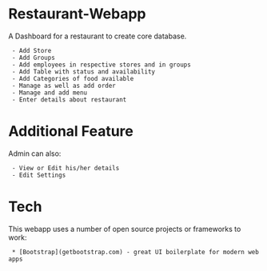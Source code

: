 # Restaurant-Webapp

A Dashboard for a restaurant to create core database.

     - Add Store
     - Add Groups
     - Add employees in respective stores and in groups
     - Add Table with status and availability
     - Add Categories of food available
     - Manage as well as add order
     - Manage and add menu
     - Enter details about restaurant
     
# Additional Feature

Admin can also:

     - View or Edit his/her details
     - Edit Settings
     
# Tech

This webapp uses a number of open source projects or frameworks to work:

     * [Bootstrap](getbootstrap.com) - great UI boilerplate for modern web apps
